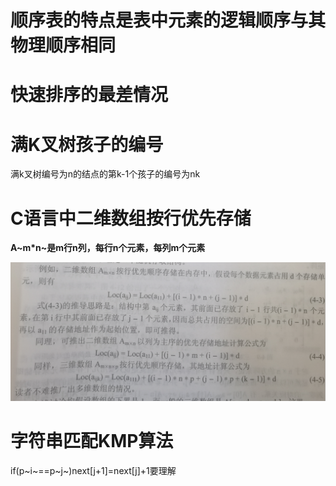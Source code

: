 # **顺序表的特点是表中元素的逻辑顺序与其物理顺序相同**

# 快速排序的最差情况

# 满K叉树孩子的编号

满k叉树编号为n的结点的第k-1个孩子的编号为nk

# C语言中二维数组按行优先存储

**A~m*n~是m行n列，每行n个元素，每列m个元素**

![image-20231015202219281](assets/image-20231015202219281.png)

# 字符串匹配KMP算法

if(p~i~==p~j~)next[j+1]=next[j]+1要理解
